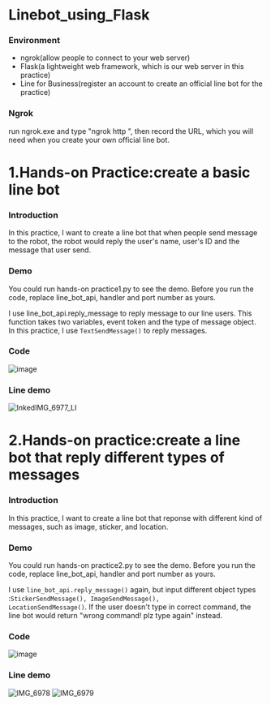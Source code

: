 # Linebot_using_Flask
### Environment
-   ngrok(allow people to connect to your web server)
-   Flask(a lightweight web framework, which is our web server in this practice)
-   Line for Business(register an account to create an official line bot for the practice)
### Ngrok
run ngrok.exe and type "ngrok http <your port>", then record the URL, which you will need when you create your own official line bot.

# 1.Hands-on Practice:create a basic line bot 
### Introduction
In this practice, I want to create a line bot that when people send message to the robot, the robot would reply the user's name, user's ID and the message that user send. 
### Demo
You could run hands-on practice1.py to see the demo. Before you run the code, replace line_bot_api, handler and port number as yours. 

I use line_bot_api.reply_message to reply message to our line users. This function takes two variables, event token and the type of message object. In this practice, I use <code>TextSendMessage()</code> to reply messages.

### Code
![image](https://user-images.githubusercontent.com/32606310/108176818-68cad880-713d-11eb-9748-4fcd36c16c64.png)
### Line demo
![InkedIMG_6977_LI](https://user-images.githubusercontent.com/32606310/108203296-447ef400-715d-11eb-8a69-dea3c3d0383f.jpg)

# 2.Hands-on practice:create a line bot that reply different types of messages
### Introduction 
In this practice, I want to create a line bot that reponse with different kind of messages, such as image, sticker, and location.
### Demo
You could run hands-on practice2.py to see the demo. Before you run the code, replace line_bot_api, handler and port number as yours.

I use <code>line_bot_api.reply_message()</code> again, but input different object types :<code>StickerSendMessage(), ImageSendMessage(), LocationSendMessage()</code>. If the user doesn't type in correct command, the line bot would return "wrong command! plz type again" instead.

### Code
![image](https://user-images.githubusercontent.com/32606310/108203024-e7833e00-715c-11eb-8ef1-649c09eca003.png)
### Line demo
![IMG_6978](https://user-images.githubusercontent.com/32606310/108203229-27e2bc00-715d-11eb-942d-21253123ae39.PNG)
![IMG_6979](https://user-images.githubusercontent.com/32606310/108203236-29ac7f80-715d-11eb-8155-bb94fc322b9f.PNG)



